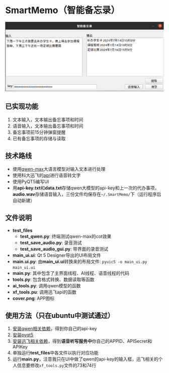 # SmartMemo（智能备忘录）
![封面](./img/sm.png)

## 已实现功能
1. 文本输入，文本输出备忘事项和时间
2. 语音输入，文本输出备忘事项和时间
3. 备忘事项前15分钟弹窗提醒
4. 已有备忘事项的存储与读取

## 技术路线
- 使用[qwen-max](https://help.aliyun.com/zh/dashscope/developer-reference/model-introduction?spm=a2c4g.11186623.0.0.6eb046c1HuSBBX)大语言模型对输入文本进行处理
- 使用科大迅飞的[api](https://console.xfyun.cn/services/iat)进行语音转文字
- 使用PyQT5编写UI
- 用**api-key.txt**和**data.txt**存储qwen大模型的api-key和上一次的代办事项，**audio.wav**存储语音输入，三份文件均保存在```~/.SmartMemo/```下（运行程序后自动新建）

## 文件说明
- **test_files**
  - **test_qwen.py**: 终端测试qwen-max的cot效果
  - **test_save_audio.py**: 录音测试
  - **test_save_audio_gui.py**: 带界面的录音测试
- **main_ui.ui**: Qt 5 Designer导出的UI布局文件
- **main.ui.py**: 由**main_ui.ui**转换来的布局文件: ```pyuic5 -o main_ui.py main_ui.ui```
- **main.py**: 其中包含了主界面线程、AI线程、语音线程的代码
- **tools.py**: 包含格式转换、数据读取等函数
- **ai_tools.py**: 调用qwen模型的函数
- **xf_tools.pu**: 调用迅飞api的函数
- **cover.png**: APP图标

## 使用方法（只在ubuntu中测试通过）
1. [安装qwen相关依赖](https://help.aliyun.com/zh/dashscope/developer-reference/quick-start?disableWebsiteRedirect=true)，得到你自己的api-key
2. [安装pyqt5](http://t.csdnimg.cn/i0iK1)
3. [安装迅飞相关依赖](https://www.xfyun.cn/doc/asr/voicedictation/API.html#%E6%8E%A5%E5%8F%A3%E8%AF%B4%E6%98%8E)，得到**语音听写服务中**你自己的APPID、APISecret和APIKey
4. 单独运行**test_files**中各文件以执行对应功能
5. 运行**main.py**，注意我只在UI中做了qwen的api-key的输入框，迅飞相关的个人信息要修改```xf_tools.py```文件的73和74行
